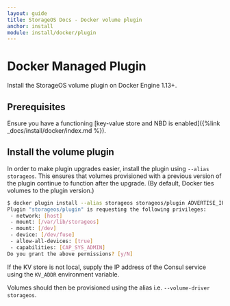 ```yaml
---
layout: guide
title: StorageOS Docs - Docker volume plugin
anchor: install
module: install/docker/plugin
---
```


# Docker Managed Plugin

Install the StorageOS volume plugin on Docker Engine 1.13+.


## Prerequisites

Ensure you have a functioning [key-value store and NBD is enabled]({%link _docs/install/docker/index.md %}).

## Install the volume plugin

In order to make plugin upgrades easier, install the plugin using
`--alias storageos`.  This ensures that volumes provisioned with a previous
version of the plugin continue to function after the upgrade.  (By default,
Docker ties volumes to the plugin version.)

```bash
$ docker plugin install --alias storageos storageos/plugin ADVERTISE_IP=xxx.xxx.xxx.xxx
Plugin "storageos/plugin" is requesting the following privileges:
 - network: [host]
 - mount: [/var/lib/storageos]
 - mount: [/dev]
 - device: [/dev/fuse]
 - allow-all-devices: [true]
 - capabilities: [CAP_SYS_ADMIN]
Do you grant the above permissions? [y/N]
```

If the KV store is not local, supply the IP address of the Consul service using
the `KV_ADDR` environment variable.


Volumes should then be provisioned using the alias i.e. `--volume-driver storageos`.
